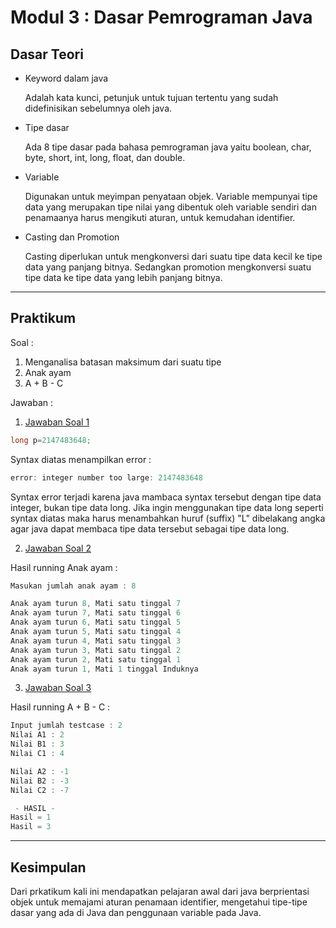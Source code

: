 # Modul 3 : Dasar Pemrograman Java

## Dasar Teori
* Keyword dalam java

  Adalah kata kunci, petunjuk untuk tujuan tertentu yang sudah didefinisikan sebelumnya oleh java.
  
* Tipe dasar

  Ada 8 tipe dasar pada bahasa pemrograman java yaitu boolean, char, byte, short, int, 
  long, float, dan double. 
 
* Variable

  Digunakan untuk meyimpan penyataan objek. Variable mempunyai tipe data yang merupakan tipe nilai yang dibentuk oleh variable sendiri dan     penamaanya harus mengikuti aturan, untuk kemudahan identifier.
  
* Casting dan Promotion

  Casting diperlukan untuk mengkonversi dari suatu tipe data kecil ke tipe data yang panjang bitnya. Sedangkan promotion mengkonversi suatu tipe data ke tipe data yang lebih panjang bitnya.

<hr>

## Praktikum
Soal :
1. Menganalisa batasan maksimum dari suatu tipe
2. Anak ayam
3. A + B - C

Jawaban :
1. [Jawaban Soal 1](https://github.com/iddfian/20104031_Idfian-Azhar-Hidayat_Pemrograman-2/blob/Modul2/src/latihan/Menganalisa.java)
````java
long p=2147483648;
````
Syntax diatas menampilkan error :
```java
error: integer number too large: 2147483648
```
Syntax error terjadi karena java mambaca syntax tersebut dengan tipe data integer, bukan tipe data long. Jika ingin menggunakan tipe data long seperti syntax diatas maka harus menambahkan huruf (suffix) "L" dibelakang angka agar java dapat membaca tipe data tersebut sebagai tipe data long.

2. [Jawaban Soal 2](https://github.com/iddfian/20104031_Idfian-Azhar-Hidayat_Pemrograman-2/blob/Modul2/src/latihan/AnakAyam.java)

Hasil running Anak ayam :
```java
Masukan jumlah anak ayam : 8

Anak ayam turun 8, Mati satu tinggal 7
Anak ayam turun 7, Mati satu tinggal 6
Anak ayam turun 6, Mati satu tinggal 5
Anak ayam turun 5, Mati satu tinggal 4
Anak ayam turun 4, Mati satu tinggal 3
Anak ayam turun 3, Mati satu tinggal 2
Anak ayam turun 2, Mati satu tinggal 1
Anak ayam turun 1, Mati 1 tinggal Induknya
```

3. [Jawaban Soal 3](https://github.com/iddfian/20104031_Idfian-Azhar-Hidayat_Pemrograman-2/blob/Modul2/src/latihan/ABC.java)

Hasil running A + B - C :
```java
Input jumlah testcase : 2
Nilai A1 : 2
Nilai B1 : 3
Nilai C1 : 4

Nilai A2 : -1
Nilai B2 : -3
Nilai C2 : -7

 - HASIL - 
Hasil = 1
Hasil = 3
```

<hr>

## Kesimpulan
Dari prkatikum kali ini mendapatkan pelajaran awal dari java berprientasi objek untuk memajami aturan penamaan identifier, mengetahui tipe-tipe dasar yang ada di Java dan penggunaan variable pada Java.
